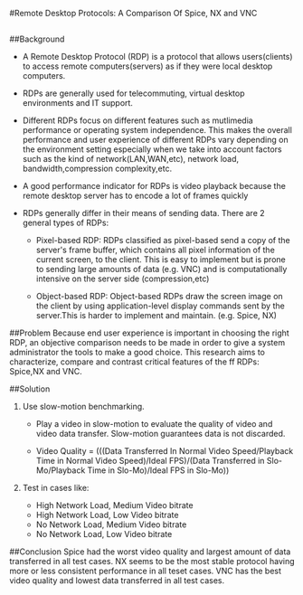 #Remote Desktop Protocols: A Comparison Of Spice, NX and VNC

##

##Background
- A Remote Desktop Protocol (RDP) is a protocol that allows users(clients) to access remote computers(servers) as if they were local desktop computers. 

- RDPs are generally used for telecommuting, virtual desktop environments and IT support. 

- Different RDPs focus on different features such as mutlimedia performance or operating system independence. This makes the overall performance and user experience of different RDPs vary depending on the environment setting especially when we take into account factors such as the kind of network(LAN,WAN,etc), network load, bandwidth,compression complexity,etc.

- A good performance indicator for RDPs is video playback because the remote desktop server has to encode a lot of frames quickly 

- RDPs generally differ in their means of sending data. There are 2 general types of RDPs:
	- Pixel-based RDP: RDPs classified as pixel-based send a copy of the server's frame buffer, which contains all pixel information of the current screen, to the client. This is easy to implement but is prone to sending large amounts of data (e.g. VNC) and is computationally intensive on the server side (compression,etc)
	
	- Object-based RDP: Object-based RDPs draw the screen image on the client by using application-level display commands sent by the server.This is harder to implement and maintain. (e.g. Spice, NX)

##Problem
Because end user experience is important in choosing the right RDP, an objective comparison needs to be made in order to give a system administrator the tools to make a good choice. This research aims to characterize, compare and contrast critical features of the ff RDPs: Spice,NX and VNC.

##Solution
1. Use slow-motion benchmarking.
	- Play a video in slow-motion to evaluate the quality of video and video data transfer. Slow-motion guarantees data is not discarded.
	
	- Video Quality = (((Data Transferred In Normal Video Speed/Playback Time in Normal Video Speed)/Ideal FPS)/(Data Transferred in Slo-Mo/Playback Time in Slo-Mo)/Ideal FPS in Slo-Mo))
	  
2. Test in cases like:
	- High Network Load, Medium Video bitrate
	- High Network Load, Low Video bitrate
	- No Network Load, Medium Video bitrate
	- No Network Load, Low Video bitrate  	
	
##Conclusion
Spice had the worst video quality and largest amount of data transferred in all test cases. NX seems to be the most stable protocol having more or less consistent performance in all teset cases. VNC has the best video quality and lowest data transferred in all test cases. 